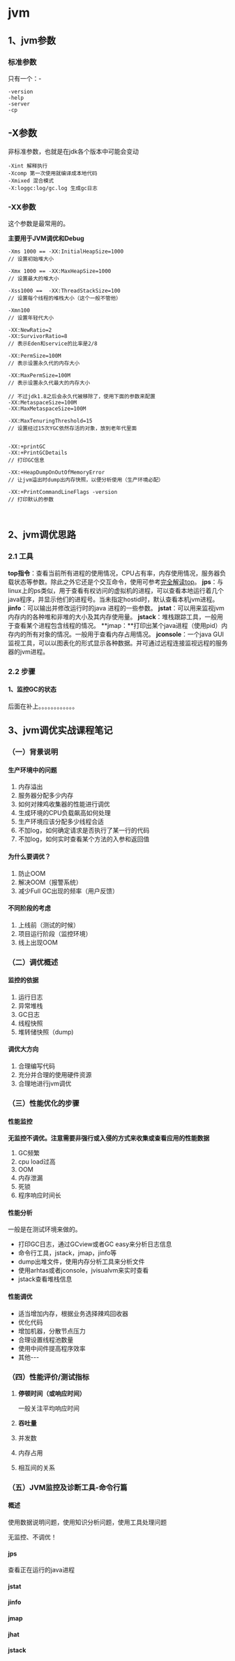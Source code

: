 # jvm

## 1、jvm参数

### 标准参数

只有一个：-

```
-version 
-help 
-server 
-cp
```

## -X参数

非标准参数，也就是在jdk各个版本中可能会变动

```
-Xint 解释执行
-Xcomp 第一次使用就编译成本地代码
-Xmixed 混合模式
-X:loggc:log/gc.log 生成gc日志
```

### -XX参数

这个参数是最常用的。

**主要用于JVM调优和Debug**

```
-Xms 1000 == -XX:InitialHeapSize=1000
// 设置初始堆大小

-Xmx 1000 == -XX:MaxHeapSize=1000
// 设置最大的堆大小

-Xss1000 ==  -XX:ThreadStackSize=100
// 设置每个线程的堆栈大小（这个一般不管他）

-Xmn100
// 设置年轻代大小

-XX:NewRatio=2
-XX:SurvivorRatio=8
// 表示Eden和service的比率是2/8

-XX:PermSize=100M
// 表示设置永久代的内存大小

-XX:MaxPermSize=100M 
// 表示设置永久代最大的内存大小

// 不过jdk1.8之后会永久代被移除了，使用下面的参数来配置
-XX:MetaspaceSize=100M  
-XX:MaxMetaspaceSize=100M 

-XX:MaxTenuringThreshold=15
// 设置经过15次YGC依然存活的对象，放到老年代里面


-XX:+printGC
-XX:+PrintGCDetails
// 打印GC信息

-XX:+HeapDumpOnOutOfMemoryError	
// 让jvm溢出时dump出内存快照，以便分析使用（生产环境必配）

-XX:+PrintCommandLineFlags -version
// 打印默认的参数



```



## 2、jvm调优思路

### 2.1 工具

**top指令**：查看当前所有进程的使用情况，CPU占有率，内存使用情况，服务器负载状态等参数。除此之外它还是个交互命令，使用可参考[完全解读top](https://zhuanlan.zhihu.com/p/36995443)。
**jps**：与linux上的ps类似，用于查看有权访问的虚拟机的进程，可以查看本地运行着几个java程序，并显示他们的进程号。当未指定hostid时，默认查看本机jvm进程。
**jinfo**：可以输出并修改运行时的java 进程的一些参数。
**jstat**：可以用来监视jvm内存内的各种堆和非堆的大小及其内存使用量。
**jstack**：堆栈跟踪工具，一般用于查看某个进程包含线程的情况。
**jmap：**打印出某个java进程（使用pid）内存内的所有对象的情况。一般用于查看内存占用情况。
**jconsole**：一个java GUI监视工具，可以以图表化的形式显示各种数据。并可通过远程连接监视远程的服务器的jvm进程。

### 2.2 步骤

#### 1、监控GC的状态

后面在补上。。。。。。。。。。。。

## 3、jvm调优实战课程笔记

### （一）背景说明

#### 生产环境中的问题

1. 内存溢出
2. 服务器分配多少内存
3. 如何对辣鸡收集器的性能进行调优
4. 生成环境的CPU负载飙高如何处理
5. 生产环境应该分配多少线程合适
6. 不加log，如何确定请求是否执行了某一行的代码
7. 不加log，如何实时查看某个方法的入参和返回值

#### 为什么要调优？

1. 防止OOM
2. 解决OOM（报警系统）
3. 减少Full GC出现的频率（用户反馈）

#### 不同阶段的考虑

1. 上线前（测试的时候）
2. 项目运行阶段（监控环境）
3. 线上出现OOM

### （二）调优概述

#### 监控的依据

1. 运行日志
2. 异常堆栈
3. GC日志
4. 线程快照
5. 堆转储快照（dump)

#### 调优大方向

1. 合理编写代码
2. 充分并合理的使用硬件资源
3. 合理地进行jvm调优

### （三）性能优化的步骤

#### 性能监控

**无监控不调优。注意需要非强行或入侵的方式来收集或查看应用的性能数据**

1. GC频繁
2. cpu load过高
3. OOM
4. 内存泄漏
5. 死锁
6. 程序响应时间长

#### 性能分析

一般是在测试环境来做的。

- 打印GC日志，通过GCview或者GC easy来分析日志信息
- 命令行工具，jstack，jmap，jinfo等
- dump出堆文件，使用内存分析工具来分析文件
- 使用arhtas或者jconsole，jvisualvm来实时查看
- jstack查看堆栈信息

#### 性能调优

- 适当增加内存，根据业务选择辣鸡回收器
- 优化代码
- 增加机器，分散节点压力
- 合理设置线程池数量
- 使用中间件提高程序效率
- 其他---

### （四）性能评价/测试指标

1. **停顿时间（或响应时间）**

   一般关注平均响应时间

2. **吞吐量**

3. 并发数

4. 内存占用

5. 相互间的关系

### （五）JVM监控及诊断工具-命令行篇

#### 概述

使用数据说明问题，使用知识分析问题，使用工具处理问题

无监控、不调优！

#### jps

查看正在运行的java进程

#### jstat



#### jinfo

#### jmap

#### jhat

#### jstack
